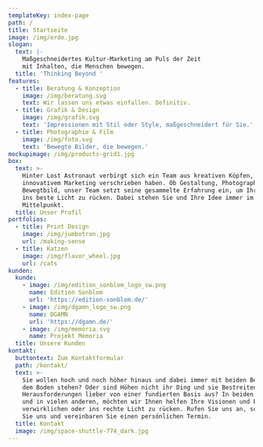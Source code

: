 ```yaml
---
templateKey: index-page
path: /
title: Startseite
image: /img/erde.jpg
slogan:
  text: |-
    Maßgeschneidertes Kultur-Marketing am Puls der Zeit
    mit Inhalten, die Menschen bewegen.
  title: 'Thinking Beyond '
features:
  - title: Beratung & Konzeption
    image: /img/beratung.svg
    text: Wir lassen uns etwas einfallen. Definitiv.
  - title: Grafik & Design
    image: /img/grafik.svg
    text: 'Impressionen mit Stil oder Style, maßgeschneidert für Sie.'
  - title: Photographie & Film
    image: /img/foto.svg
    text: 'Bewegte Bilder, die bewegen.'
mockupimage: /img/products-grid1.jpg
box:
  text: >-
    Hinter Lost Astronaut verbirgt sich ein Team aus kreativen Köpfen, die sich
    innovativem Marketing verschrieben haben. Ob Gestaltung, Photographie oder
    Bewegtbild, unser Team setzt seine gesammelte Erfahrung ein, um Ihr Projekt
    ins beste Licht zu rücken. Dabei stehen Sie und Ihre Idee immer im
    Mittelpunkt.
  title: Unser Profil
portfolios:
  - title: Print Design
    image: /img/jumbotron.jpg
    url: /making-sense
  - title: Katzen
    image: /img/flavor_wheel.jpg
    url: /cats
kunden:
  kunde:
    - image: /img/edition_sonblom_logo_sw.png
      name: Edition Sonblom
      url: 'https://edition-sonblom.de/'
    - image: /img/dgamn_logo_sw.png
      name: DGAMN
      url: 'https://dgamn.de/'
    - image: /img/memoria.svg
      name: Projekt Memoria
  title: Unsere Kunden
kontakt:
  buttontext: Zum Kontaktformular
  path: /kontakt/
  text: >-
    Sie wollen hoch und noch höher hinaus und dabei immer mit beiden Beinen auf
    dem Boden stehen? Oder sind Höhen nicht ihr Ding und sie Bestreiten Ihre
    Herausforderungen lieber von einer fundierten Basis aus? In beiden Fällen
    und in vielen anderen, möchten wir Ihnen helfen Ihre Visionen und Pläne zu
    verwirklichen oder ins rechte Licht zu rücken. Rufen Sie uns an, schreiben
    Sie uns und vereinbaren Sie einen persönlichen Termin.  
  title: Kontakt
  image: /img/space-shuttle-774_dark.jpg
---
```


